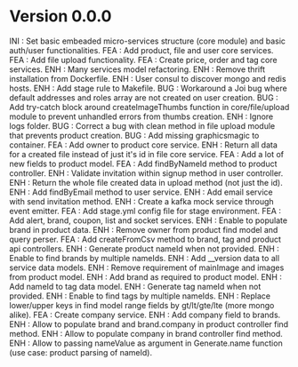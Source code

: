 # Version 0.0.0
INI : Set basic embeaded micro-services structure (core module) and basic auth/user functionalities.
FEA : Add product, file and user core services.
FEA : Add file upload functionality.
FEA : Create price, order and tag core services. 
ENH : Many services model refactoring.
ENH : Remove thrift installation from Dockerfile.
ENH : User consul to discover mongo and redis hosts.
ENH : Add stage rule to Makefile.
BUG : Workaround a Joi bug where default addresses and roles array are not created on user creation.
BUG : Add try-catch block around createImageThumbs function in core/file/upload module to prevent unhandled errors from thumbs creation.
ENH : Ignore logs folder.
BUG : Correct a bug with clean method in file upload module that prevents product creation.
BUG : Add missing graphicsmagic to container.
FEA : Add owner to product core service.
ENH : Return all data for a created file instead of just it's id in file core service.
FEA : Add a lot of new fields to product model.
FEA : Add findByNameId method to product controller.
ENH : Validate invitation within signup method in user controller.
ENH : Return the whole file created data in upload method (not just the id).
ENH : Add findByEmail method to user service.
ENH : Add email service with send invitation method.
ENH : Create a kafka mock service through event emitter.
FEA : Add stage.yml config file for stage environment.
FEA : Add alert, brand, coupon, list and socket services.
ENH : Enable to populate brand in product data.
ENH : Remove owner from product find model and query perser.
FEA : Add createFromCsv method to brand, tag and product api controllers.
ENH : Generate product nameId when not provided.
ENH : Enable to find brands by multiple nameIds.
ENH : Add __version data to all service data models.
ENH : Remove requirement of mainImage and images from product model.
ENH : Add brand as required to product model.
ENH : Add nameId to tag data model.
ENH : Generate tag nameId when not provided.
ENH : Enable to find tags by multiple nameIds.
ENH : Replace lower/upper keys in find model range fields by gt/lt/gte/lte (more mongo alike).
FEA : Create company service.
ENH : Add company field to brands.
ENH : Allow to populate brand and brand.company in product controller find method.
ENH : Allow to populate company in brand controller find method.
ENH : Allow to passing nameValue as argument in Generate.name function (use case: product parsing of nameId).
